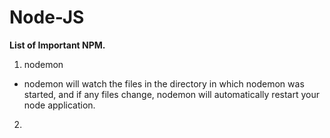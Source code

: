 # Node-JS
<b>List of Important NPM.</b>
1) nodemon 
- nodemon will watch the files in the directory in which nodemon was started, and if any files change, nodemon will automatically restart your node application.
2) 
